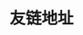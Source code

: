 # 友链地址


<SiteInfo name="Mr.Hope's Blog" url="https://mister-hope.com" preview="https://theme-hope.vuejs.press/assets/image/mrhope.jpg" />

<SiteInfo
name="Mr.Hope's Blog"
desc="Where there is light, there is hope"
url="https://mister-hope.com"
logo="https://mister-hope.com/logo.svg"
repo="https://github.com/Mister-Hope/Mister-Hope.github.io"
preview="https://theme-hope.vuejs.press/assets/image/mrhope.jpg"
/>

